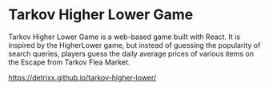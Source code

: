 # Tarkov Higher Lower Game
Tarkov Higher Lower Game is a web-based game built with React. It is inspired by the HigherLower game, but instead of guessing the popularity of search queries, players guess the daily average prices of various items on the Escape from Tarkov Flea Market.

https://detrixx.github.io/tarkov-higher-lower/
